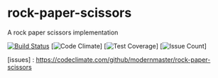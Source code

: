 rock-paper-scissors
===================

A rock paper scissors implementation

[![Build Status](https://travis-ci.org/modernmaster/rock-paper-scissors.svg?branch=master)][travis]
[![Code Climate](https://codeclimate.com/github/modernmaster/rock-paper-scissors/badges/gpa.svg)]
[![Test Coverage](https://codeclimate.com/github/modernmaster/rock-paper-scissors/badges/coverage.svg)]
[![Issue Count](https://codeclimate.com/github/modernmaster/rock-paper-scissors/badges/issue_count.svg)]


[travis]: http://travis-ci.org/modernmaster/rock-paper-scissors
[codeclimate]: https://codeclimate.com/github/modernmaster/rock-paper-scissors
[coverage]: https://codeclimate.com/github/modernmaster/rock-paper-scissors/coverage
[issues] : https://codeclimate.com/github/modernmaster/rock-paper-scissors
